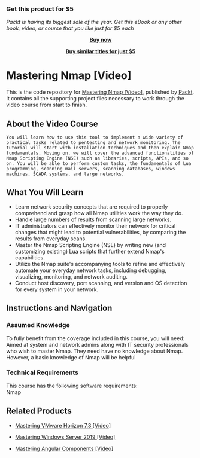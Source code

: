 
### Get this product for $5

<i>Packt is having its biggest sale of the year. Get this eBook or any other book, video, or course that you like just for $5 each</i>


<b><p align='center'>[Buy now](https://packt.link/9781787289581)</p></b>


<b><p align='center'>[Buy similar titles for just $5](https://subscription.packtpub.com/search)</p></b>


# Mastering Nmap [Video]
This is the code repository for [Mastering Nmap [Video]](https://www.packtpub.com/networking-and-servers/mastering-nmap-video?utm_source=github&utm_medium=repository&utm_campaign=9781787289581), published by [Packt](https://www.packtpub.com/?utm_source=github). It contains all the supporting project files necessary to work through the video course from start to finish.
## About the Video Course
	You will learn how to use this tool to implement a wide variety of practical tasks related to pentesting and network monitoring. The tutorial will start with installation techniques and then explain Nmap fundamentals. Moving on, we will cover the advanced functionalities of Nmap Scripting Engine (NSE) such as libraries, scripts, APIs, and so on. You will be able to perform custom tasks, the fundamentals of Lua programming, scanning mail servers, scanning databases, windows machines, SCADA systems, and large networks.

<H2>What You Will Learn</H2>
<DIV class=book-info-will-learn-text>
<UL>
<LI>Learn network security concepts that are required to properly comprehend and grasp how all Nmap utilities work the way they do. 
<LI>Handle large numbers of results from scanning large networks. 
<LI>IT administrators can effectively monitor their network for critical changes that might lead to potential vulnerabilities, by comparing the results from everyday scans. 
<LI>Master the Nmap Scripting Engine (NSE) by writing new (and customizing existing) Lua scripts that further extend Nmap's capabilities. 
<LI>Utilize the Nmap suite's accompanying tools to refine and effectively automate your everyday network tasks, including debugging, visualizing, monitoring, and network auditing. 
<LI>Conduct host discovery, port scanning, and version and OS detection for every system in your network. </LI></UL></DIV>

## Instructions and Navigation
### Assumed Knowledge
To fully benefit from the coverage included in this course, you will need:<br/>
Aimed at system and network admins along with IT security professionals who wish to master Nmap. They need have no knowledge about Nmap. However, a basic knowledge of Nmap will be helpful
### Technical Requirements
This course has the following software requirements:<br/>
Nmap

## Related Products
* [Mastering VMware Horizon 7.3 [Video]](https://www.packtpub.com/virtualization-and-cloud/mastering-vmware-horizon-73-video?utm_source=github&utm_medium=repository&utm_campaign=9781789802320)

* [Mastering Windows Server 2019 [Video]](https://www.packtpub.com/networking-and-servers/mastering-windows-server-2019-video?utm_source=github&utm_medium=repository&utm_campaign=9781789958263)

* [Mastering Angular Components [Video]](https://www.packtpub.com/web-development/mastering-angular-components-video?utm_source=github&utm_medium=repository&utm_campaign=9781789805093)

